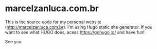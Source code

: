 # marcelzanluca.com.br
This is the source code for my personal website (http://marcelzanluca.com.br). I'm using Hugo static site generator. If
you want to see what HUGO does, acess https://gohugo.io/ and have fun!

See you
